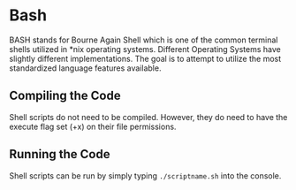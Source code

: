 # Bash
BASH stands for Bourne Again Shell which is one of the common terminal shells utilized in *nix operating systems. Different Operating Systems have slightly different implementations. The goal is to attempt to utilize the most standardized language features available.

## Compiling the Code
Shell scripts do not need to be compiled. However, they do need to have the execute flag set (+x) 
on their file permissions.

## Running the Code
Shell scripts can be run by simply typing `./scriptname.sh` into the console.